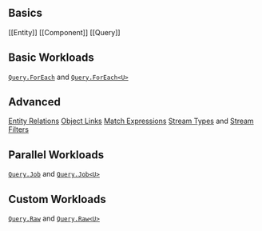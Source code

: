 ## Basics
[[Entity]]
[[Component]]
[[Query]]

## Basic Workloads
[`Query.ForEach`](Query.ForEach.md) and [`Query.ForEach<U>`](Query.ForEach.md)

## Advanced
[Entity Relations](Relation.md)
[Object Links](Link.md)
[Match Expressions](Match.md)
[Stream Types](StreamType.md) and [Stream Filters](StreamFilters.md)

## Parallel Workloads
[`Query.Job`](Parallel%20Processing.md) and [`Query.Job<U>`](Parallel%20Processing.md)

## Custom Workloads
[`Query.Raw`](Query.Raw.md) and [`Query.Raw<U>`](Query.Raw.md)

